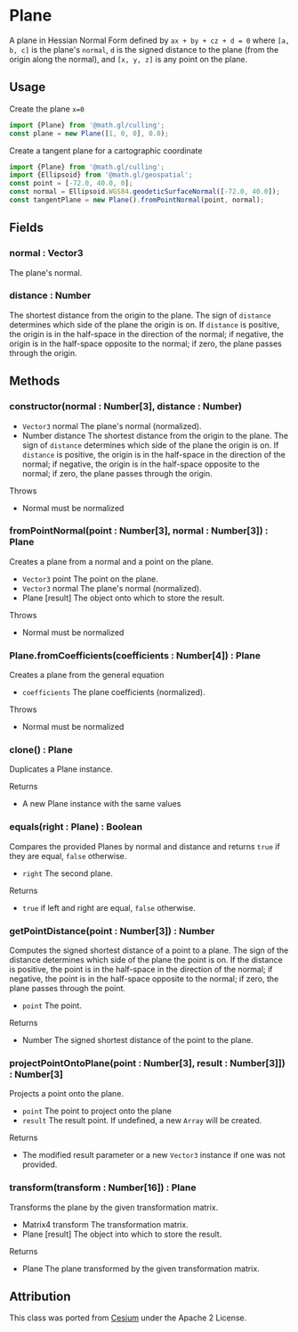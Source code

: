 # Plane

A plane in Hessian Normal Form defined by `ax + by + cz + d = 0` where `[a, b, c]` is the plane's `normal`, `d` is the signed distance to the plane (from the origin along the normal), and `[x, y, z]` is any point on the plane.

## Usage

Create the plane `x=0`

```js
import {Plane} from '@math.gl/culling';
const plane = new Plane([1, 0, 0], 0.0);
```

Create a tangent plane for a cartographic coordinate

```js
import {Plane} from '@math.gl/culling';
import {Ellipsoid} from '@math.gl/geospatial';
const point = [-72.0, 40.0, 0];
const normal = Ellipsoid.WGS84.geodeticSurfaceNormal([-72.0, 40.0]);
const tangentPlane = new Plane().fromPointNormal(point, normal);
```

## Fields

### normal : Vector3

The plane's normal.

### distance : Number

The shortest distance from the origin to the plane. The sign of `distance` determines which side of the plane the origin is on. If `distance` is positive, the origin is in the half-space in the direction of the normal; if negative, the origin is in the half-space opposite to the normal; if zero, the plane passes through the origin.

## Methods

### constructor(normal : Number[3], distance : Number)

- `Vector3` normal The plane's normal (normalized).
- Number distance The shortest distance from the origin to the plane. The sign of `distance` determines which side of the plane the origin is on. If `distance` is positive, the origin is in the half-space in the direction of the normal; if negative, the origin is in the half-space opposite to the normal; if zero, the plane passes through the origin.

Throws

- Normal must be normalized

### fromPointNormal(point : Number[3], normal : Number[3]) : Plane

Creates a plane from a normal and a point on the plane.

- `Vector3` point The point on the plane.
- `Vector3` normal The plane's normal (normalized).
- Plane [result] The object onto which to store the result.

Throws

- Normal must be normalized

### Plane.fromCoefficients(coefficients : Number[4]) : Plane

Creates a plane from the general equation

- `coefficients` The plane coefficients (normalized).

Throws

- Normal must be normalized

### clone() : Plane

Duplicates a Plane instance.

Returns

- A new Plane instance with the same values

### equals(right : Plane) : Boolean

Compares the provided Planes by normal and distance and returns `true` if they are equal, `false` otherwise.

- `right` The second plane.

Returns

- `true` if left and right are equal, `false` otherwise.

### getPointDistance(point : Number[3]) : Number

Computes the signed shortest distance of a point to a plane. The sign of the distance determines which side of the plane the point is on. If the distance is positive, the point is in the half-space in the direction of the normal; if negative, the point is in the half-space opposite to the normal; if zero, the plane passes through the point.

- `point` The point.

Returns

- Number The signed shortest distance of the point to the plane.

### projectPointOntoPlane(point : Number[3], result : Number[3]]) : Number[3]

Projects a point onto the plane.

- `point` The point to project onto the plane
- `result` The result point. If undefined, a new `Array` will be created.

Returns

- The modified result parameter or a new `Vector3` instance if one was not provided.

### transform(transform : Number[16]) : Plane

Transforms the plane by the given transformation matrix.

- Matrix4 transform The transformation matrix.
- Plane [result] The object into which to store the result.

Returns

- Plane The plane transformed by the given transformation matrix.

## Attribution

This class was ported from [Cesium](https://github.com/AnalyticalGraphicsInc/cesium) under the Apache 2 License.
